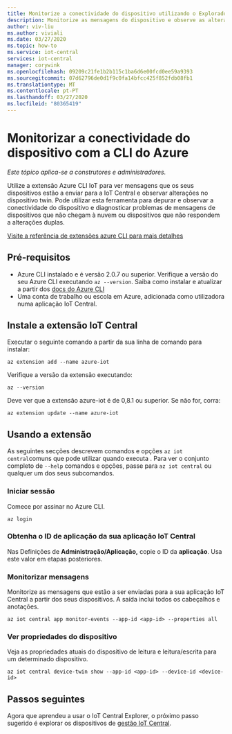 ```yaml
---
title: Monitorize a conectividade do dispositivo utilizando o Explorador Central Azure IoT
description: Monitorize as mensagens do dispositivo e observe as alterações gémeas do dispositivo através do IoT Central Explorer CLI.
author: viv-liu
ms.author: viviali
ms.date: 03/27/2020
ms.topic: how-to
ms.service: iot-central
services: iot-central
manager: corywink
ms.openlocfilehash: 09209c21fe1b2b115c1ba6d6e00fcd0ee59a9393
ms.sourcegitcommit: 07d62796de0d1f9c0fa14bfcc425f852fdb08fb1
ms.translationtype: MT
ms.contentlocale: pt-PT
ms.lasthandoff: 03/27/2020
ms.locfileid: "80365419"
---
```

# <a name="monitor-device-connectivity-using-azure-cli"></a>Monitorizar a conectividade do dispositivo com a CLI do Azure

*Este tópico aplica-se a construtores e administradores.*

Utilize a extensão Azure CLI IoT para ver mensagens que os seus dispositivos estão a enviar para a IoT Central e observar alterações no dispositivo twin. Pode utilizar esta ferramenta para depurar e observar a conectividade do dispositivo e diagnosticar problemas de mensagens de dispositivos que não chegam à nuvem ou dispositivos que não respondem a alterações duplas.

[Visite a referência de extensões azure CLI para mais detalhes](https://docs.microsoft.com/cli/azure/ext/azure-cli-iot-ext/iot/central)

## <a name="prerequisites"></a>Pré-requisitos

+ Azure CLI instalado e é versão 2.0.7 ou superior. Verifique a versão do seu Azure CLI executando `az --version`. Saiba como instalar e atualizar a partir dos [docs do Azure CLI](https://docs.microsoft.com/cli/azure/install-azure-cli)
+ Uma conta de trabalho ou escola em Azure, adicionada como utilizadora numa aplicação IoT Central.

## <a name="install-the-iot-central-extension"></a>Instale a extensão IoT Central

Executar o seguinte comando a partir da sua linha de comando para instalar:

```azurecli
az extension add --name azure-iot
```

Verifique a versão da extensão executando:

```azurecli
az --version
```

Deve ver que a extensão azure-iot é de 0,8.1 ou superior. Se não for, corra:

```azurecli
az extension update --name azure-iot
```

## <a name="using-the-extension"></a>Usando a extensão

As seguintes secções descrevem comandos e opções `az iot central`comuns que pode utilizar quando executa . Para ver o conjunto completo de `--help` comandos e opções, passe para `az iot central` ou qualquer um dos seus subcomandos.

### <a name="login"></a>Iniciar sessão

Comece por assinar no Azure CLI. 

```azurecli
az login
```

### <a name="get-the-application-id-of-your-iot-central-app"></a>Obtenha o ID de aplicação da sua aplicação IoT Central
Nas Definições de **Administração/Aplicação,** copie o ID da **aplicação**. Usa este valor em etapas posteriores.

### <a name="monitor-messages"></a>Monitorizar mensagens
Monitorize as mensagens que estão a ser enviadas para a sua aplicação IoT Central a partir dos seus dispositivos. A saída inclui todos os cabeçalhos e anotações.

```azurecli
az iot central app monitor-events --app-id <app-id> --properties all
```

### <a name="view-device-properties"></a>Ver propriedades do dispositivo
Veja as propriedades atuais do dispositivo de leitura e leitura/escrita para um determinado dispositivo.

```azurecli
az iot central device-twin show --app-id <app-id> --device-id <device-id>
```

## <a name="next-steps"></a>Passos seguintes

Agora que aprendeu a usar o IoT Central Explorer, o próximo passo sugerido é explorar os dispositivos de [gestão IoT Central](howto-manage-devices.md).
